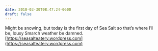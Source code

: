 ```yaml
---
date: 2018-03-30T08:47:24-0600
draft: false
---
```


Might be snowing, but today is the first day of Sea Salt so that’s where I’ll be, lousy Smarch weather be damned. [https://seasalteatery.wordpress.com](https://seasalteatery.wordpress.com)

